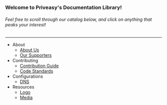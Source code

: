 ### Welcome to Priveasy's Documentation Library!
###### Feel free to scroll through our catalog below, and click on anything that peaks your interest!

------------

- About
  - [About Us](https://github.com/P5vc/Documentation/blob/main/About/About.md "About Us")
  - [Our Supporters](https://github.com/P5vc/Documentation/blob/main/About/Supporters.md "Our Supporters")
- Contributing
  - [Contribution Guide](https://github.com/P5vc/Documentation/blob/main/Contributing/contributionGuide.md "Contribution Guide")
  - [Code Standards](https://github.com/P5vc/Documentation/blob/main/Contributing/codeStandards.md "Code Standards")
- Configurations
  - [DNS](https://github.com/P5vc/Documentation/blob/main/Configurations/DNS.md "DNS")
- Resources
  - [Logo](https://github.com/P5vc/Documentation/tree/main/Logo/Priveasy%20%3Ev4/PNGs "Logo")
  - [Media](https://github.com/P5vc/Documentation/tree/main/Media "Media")
